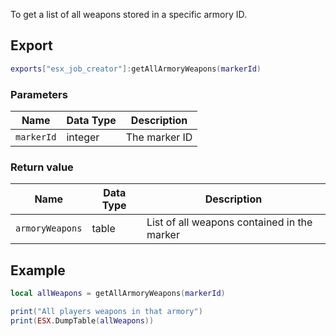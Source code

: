To get a list of all weapons stored in a specific armory ID.

## Export
``` lua
exports["esx_job_creator"]:getAllArmoryWeapons(markerId)
```

### Parameters

| Name    | Data Type | Description                 |
| -                 | -         | -                 |
| `markerId`        | integer   | The marker ID     |

### Return value
| Name              | Data Type | Description                                   |
| -                 | -         | -                                             |
| `armoryWeapons`   | table     | List of all weapons contained in the marker   |

## Example
``` lua
local allWeapons = getAllArmoryWeapons(markerId)

print("All players weapons in that armory")
print(ESX.DumpTable(allWeapons))
```
